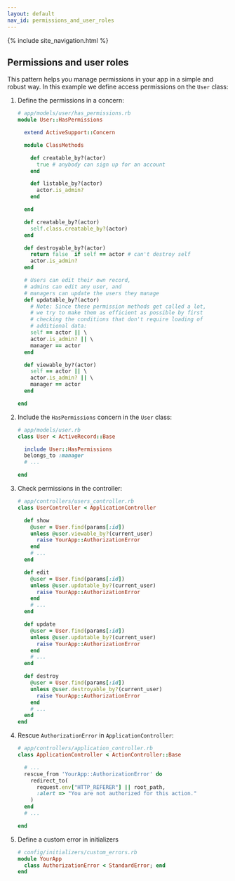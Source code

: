 ```yaml
---
layout: default
nav_id: permissions_and_user_roles
---
```


<div class="page-header">
  {% include site_navigation.html %}
  <h2>Permissions and user roles</h2>
</div>

This pattern helps you manage permissions in your app in a simple and robust way.
In this example we define access permissions on the `User` class:

1. Define the permissions in a concern:

    ```ruby
    # app/models/user/has_permissions.rb
    module User::HasPermissions

      extend ActiveSupport::Concern

      module ClassMethods

        def creatable_by?(actor)
          true # anybody can sign up for an account
        end

        def listable_by?(actor)
          actor.is_admin?
        end

      end

      def creatable_by?(actor)
        self.class.creatable_by?(actor)
      end

      def destroyable_by?(actor)
        return false  if self == actor # can't destroy self
        actor.is_admin?
      end

      # Users can edit their own record,
      # admins can edit any user, and
      # managers can update the users they manage
      def updatable_by?(actor)
        # Note: Since these permission methods get called a lot,
        # we try to make them as efficient as possible by first
        # checking the conditions that don't require loading of
        # additional data:
        self == actor || \
        actor.is_admin? || \
        manager == actor
      end

      def viewable_by?(actor)
        self == actor || \
        actor.is_admin? || \
        manager == actor
      end

    end
    ```
2. Include the `HasPermissions` concern in the `User` class:

    ```ruby
    # app/models/user.rb
    class User < ActiveRecord::Base

      include User::HasPermissions
      belongs_to :manager
      # ...

    end
    ```
3. Check permissions in the controller:

    ```ruby
    # app/controllers/users_controller.rb
    class UserController < ApplicationController

      def show
        @user = User.find(params[:id])
        unless @user.viewable_by?(current_user)
          raise YourApp::AuthorizationError
        end
        # ...
      end

      def edit
        @user = User.find(params[:id])
        unless @user.updatable_by?(current_user)
          raise YourApp::AuthorizationError
        end
        # ...
      end

      def update
        @user = User.find(params[:id])
        unless @user.updatable_by?(current_user)
          raise YourApp::AuthorizationError
        end
        # ...
      end

      def destroy
        @user = User.find(params[:id])
        unless @user.destroyable_by?(current_user)
          raise YourApp::AuthorizationError
        end
        # ...
      end
    end
    ```
4. Rescue `AuthorizationError` in `ApplicationController`:

    ```ruby
    # app/controllers/application_controller.rb
    class ApplicationController < ActionController::Base

      # ...
      rescue_from 'YourApp::AuthorizationError' do
        redirect_to(
          request.env["HTTP_REFERER"] || root_path,
          :alert => "You are not authorized for this action."
        )
      end
      # ...

    end
    ```
5. Define a custom error in initializers

    ```ruby
    # config/initializers/custom_errors.rb
    module YourApp
      class AuthorizationError < StandardError; end
    end
    ```

